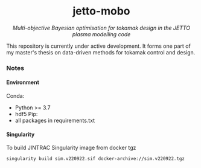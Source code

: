 <h1 align="center">
    jetto-mobo
</h1>
<p align="center">
    <em>
        Multi-objective Bayesian optimisation for tokamak design in the JETTO plasma modelling code
    </em>
</p>

This repository is currently under active development. It forms one part of my master's thesis on data-driven methods for tokamak control and design.

### Notes

#### Environment
Conda:
- Python >= 3.7
- hdf5
Pip:
- all packages in requirements.txt

#### Singularity
To build JINTRAC Singularity image from docker tgz
```
singularity build sim.v220922.sif docker-archive://sim.v220922.tgz
```
